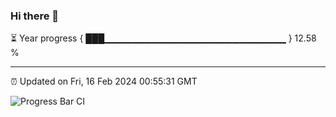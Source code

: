 ### Hi there 👋

⏳ Year progress { ███▁▁▁▁▁▁▁▁▁▁▁▁▁▁▁▁▁▁▁▁▁▁▁▁▁▁▁ } 12.58 %

---

⏰ Updated on Fri, 16 Feb 2024 00:55:31 GMT

![Progress Bar CI](https://github.com/JuvenileQ/Progress-Bar-CI/workflows/main/badge.svg)

